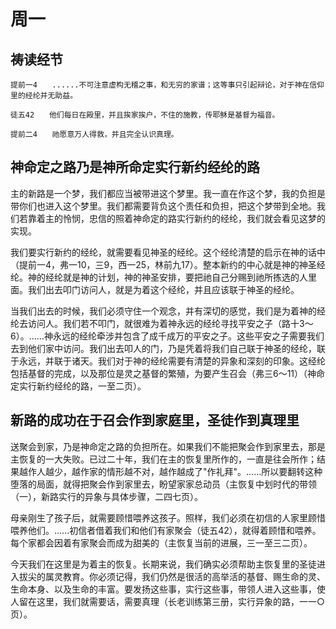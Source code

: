# 周一

## 祷读经节
```
提前一4　　......不可注意虚构无稽之事，和无穷的家谱；这等事只引起辩论，对于神在信仰里的经纶并无助益。

徒五42　　他们每日在殿里，并且挨家挨户，不住的施教，传耶稣是基督为福音。

提前二4　　祂愿意万人得救，并且完全认识真理。
```

## 神命定之路乃是神所命定实行新约经纶的路

主的新路是一个梦，我们都应当被带进这个梦里。我一直在作这个梦，我的负担是带你们也进入这个梦里。我们都需要背负这个责任和负担，把这个梦带到全地。我们若靠着主的怜悯，忠信的照着神命定的路实行新约的经纶，我们就会看见这梦的实现。

我们要实行新约的经纶，就需要看见神圣的经纶。这个经纶清楚的启示在神的话中（提前一4，弗一10，三9，西一25，林前九17）。整本新约的中心就是神的神圣经纶。神的经纶就是神的计划，神的神圣安排，要把祂自己分赐到祂所拣选的人里面。我们出去叩门访问人，就是为着这个经纶，并且应该联于神圣的经纶。

当我们出去的时候，我们必须守住一个观念，并有深切的感觉，我们是为着神的经纶去访问人。我们若不叩门，就很难为着神永远的经纶寻找平安之子（路十3～6）。......神永远的经纶牵涉并包含了成千成万的平安之子。这些平安之子需要我们去到他们家中访问。我们出去叩人的门，乃是凭着将我们自己联于神圣的经纶，联于永远，并联于诸天。我们对于神的经纶需要有清楚的异象和深刻的印象。这经纶包括基督的完成，以及那位是灵之基督的繁殖，为要产生召会（弗三6～11）（神命定实行新约经纶的路，一至二页）。

## 新路的成功在于召会作到家庭里，圣徒作到真理里

送聚会到家，乃是神命定之路的负担所在。如果我们不能把聚会作到家里去，那是主恢复的一大失败。已过二十年，我们在主的恢复里所作的，一直是往会所作；结果越作人越少，越作家的情形越不对，越作越成了"作礼拜"。......所以要翻转这种堕落的局面，就得把聚会作到家里去，盼望家家总动员（主恢复中划时代的带领（一），新路实行的异象与具体步骤，二四七页）。

母亲刚生了孩子后，就需要顾惜喂养这孩子。照样，我们必须在初信的人家里顾惜喂养他们。......初信者借着我们和他们有家聚会（徒五42），就得着顾惜和喂养。每个家都会因着有家聚会而成为甜美的（主恢复当前的进展，三一至三二页）。

今天我们在这里是为着主的恢复。长期来说，我们确实必须帮助主恢复里的圣徒进入拔尖的属灵教育。你必须记得，我们仍然是很活的高举活的基督、赐生命的灵、生命本身、以及生命的丰富。要发扬这些事，实行这些事，带领人进入这些事，使人留在这里，我们就需要话，需要真理（长老训练第三册，实行异象的路，一一○页）。
